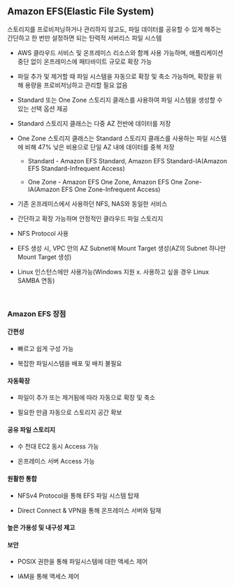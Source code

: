 ## Amazon EFS(Elastic File System)
스토리지를 프로비저닝하거나 관리하지 않고도, 파일 데이터를 공유할 수 있게 해주는 간단하고 한 번만 설정하면 되는 탄력적 서버리스 파일 시스템

- AWS 클라우드 서비스 및 온프레미스 리소스와 함께 사용 가능하며, 애플리케이션 중단 없이 온프레미스에 페타바이트 규모로 확장 가능

- 파일 추가 및 제거할 때 파일 시스템을 자동으로 확장 및 축소 가능하며, 확장을 위해 용량을 프로비저닝하고 관리할 필요 없음

- Standard 또는 One Zone 스토리지 클래스를 사용하여 파일 시스템을 생성할 수 있는 선택 옵션 제공

- Standard 스토리지 클래스는 다중 AZ 전반에 데이터를 저장

- One Zone 스토리지 클래스는 Standard 스토리지 클래스를 사용하는 파일 시스템에 비해 47% 낮은 비용으로 단일 AZ 내에 데이터를 중복 저장
  - Standard - Amazon EFS Standard, Amazon EFS Standard-IA(Amazon EFS Standard-Infrequent Access)

  - One Zone - Amazon EFS One Zone, Amazon EFS One Zone-IA(Amazon EFS One Zone-Infrequent Access)

- 기존 온프레미스에서 사용하던 NFS, NAS와 동일한 서비스

- 간단하고 확장 가능하며 안정적인 클라우드 파일 스토리지

- NFS Protocol 사용

- EFS 생성 시, VPC 안의 AZ Subnet에 Mount Target 생성(AZ의 Subnet 하나만 Mount Target 생성)

- Linux 인스턴스에만 사용가능(Windows 지원 x. 사용하고 싶을 경우 Linux SAMBA 연동)

<br/>

### Amazon EFS 장점
#### 간편성
- 빠르고 쉽게 구성 가능

- 복잡한 파일시스템을 배포 및 배치 불필요

#### 자동확장
- 파일이 추가 또는 제거됨에 따라 자동으로 확장 및 축소

- 필요한 만큼 자동으로 스토리지 공간 확보

#### 공유 파일 스토리지
- 수 천대 EC2 동시 Access 가능

- 온프레미스 서버 Access 가능

#### 원활한 통합
- NFSv4 Protocol을 통해 EFS 파일 시스템 탑재

- Direct Connect & VPN을 통해 온프레미스 서버와 탐재

#### 높은 가용성 및 내구성 제고

#### 보안
- POSIX 권한을 통해 파일시스템에 대한 액세스 제어

- IAM을 통해 액세스 제어
